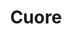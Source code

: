 ---
title: Cuore
date: 
draft: false

# descripcion
description : Anillo de plata 925 y nácar

materials: Plata 925

color: Plata y nácar

dimensions: 18ml diámetro

code: 05-23-0583

type: "Anillos"

categories: []

price: $2.830,00

# Images
# first image will be shown in the product page
images:
  # - image: "images/path_to_image"
  # La ubicacion de las imagenes es imagenes/Anillos/Anillos.Plata/05-23-0583-cuore
  - image: "./images/anillos/plata/05-23-0583.JPG"
---